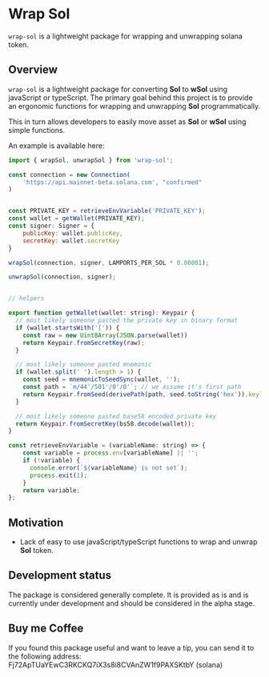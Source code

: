 # Wrap Sol

`wrap-sol` is a lightweight package for wrapping and unwrapping solana token.

## Overview

`wrap-sol` is a lightweight package for converting **Sol** to **wSol** using javaScript or typeScript. The primary goal behind this project is to provide an ergonomic functions for wrapping and unwrapping **Sol** programmatically.

This in turn allows developers to easily move asset as **Sol** or **wSol** using simple functions.

An example is available here:

```js
import { wrapSol, unwrapSol } from 'wrap-sol';

const connection = new Connection(
    'https://api.mainnet-beta.solana.com', "confirmed"
)


const PRIVATE_KEY = retrieveEnvVariable('PRIVATE_KEY');
const wallet = getWallet(PRIVATE_KEY);
const signer: Signer = {
    publicKey: wallet.publicKey,
    secretKey: wallet.secretKey
} 

wrapSol(connection, signer, LAMPORTS_PER_SOL * 0.00001);

unwrapSol(connection, signer);


// helpers

export function getWallet(wallet: string): Keypair {
  // most likely someone pasted the private key in binary format
  if (wallet.startsWith('[')) {
    const raw = new Uint8Array(JSON.parse(wallet))
    return Keypair.fromSecretKey(raw);
  }

  // most likely someone pasted mnemonic
  if (wallet.split(' ').length > 1) {
    const seed = mnemonicToSeedSync(wallet, '');
    const path = `m/44'/501'/0'/0'`; // we assume it's first path
    return Keypair.fromSeed(derivePath(path, seed.toString('hex')).key);
  }

  // most likely someone pasted base58 encoded private key
  return Keypair.fromSecretKey(bs58.decode(wallet));
}

const retrieveEnvVariable = (variableName: string) => {
    const variable = process.env[variableName] || '';
    if (!variable) {
      console.error(`${variableName} is not set`);
      process.exit(1);
    }
    return variable;
};
```

## Motivation

- Lack of easy to use javaScript/typeScript functions to wrap and unwrap **Sol** token.

## Development status

The package is considered generally complete. It is provided as is and is currently under development and should be considered in the alpha stage.

## Buy me Coffee

If you found this package useful and want to leave a tip, you can send it to the following address: Fj72ApTUaYEwC3RKCKQ7iX3s8i8CVAnZW1f9PAXSKtbY (solana)
